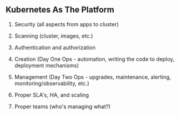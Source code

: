 ## Kubernetes As The Platform

1. Security (all aspects from apps to cluster)
2. Scanning (cluster, images, etc.)
3. Authentication and authorization
4. Creation (Day One Ops - automation, writing the code to deploy, deployment mechanisms)
5. Management (Day Two Ops - upgrades, maintenance, alerting, monitoring/observability, etc.)


6. Proper SLA's, HA, and scaling
7. Proper teams (who's managing what?)